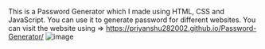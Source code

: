 This is a Password Generator which I made using HTML, CSS and JavaScript. You can use it to generate password for different websites. You can visit the website using => https://priyanshu282002.github.io/Password-Generator/
![image](https://github.com/Priyanshu282002/Password-Generator/assets/110727059/3b0bb5eb-dd50-4ad5-92d3-b1491c766c22)
